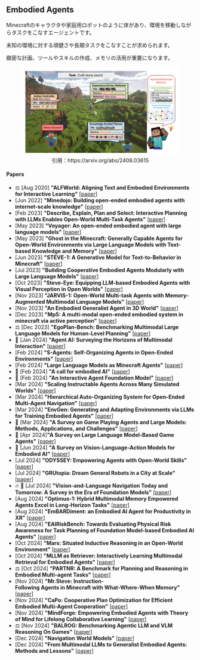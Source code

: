## Embodied Agents
Minecraftのキャラクタや家庭用ロボットのように体があり、環境を移動しながらタスクをこなすエージェントです。

未知の環境に対する頑健さや長期タスクをこなすことが求められます。

緻密な計画、ツールやスキルの作成、メモリの活用が重要になります。
<figure style="text-align: center;">
    <img alt="" src="../assets/embodied_agent.png" width="500" />
    <figcaption style="text-align: center;">引用：https://arxiv.org/abs/2408.03615</figcaption>
</figure>

#### Papers
* ⚖️ [Aug 2020] **"ALFWorld: Aligning Text and Embodied Environments for Interactive Learning"** [[paper](https://arxiv.org/abs/2010.03768)]
* [Jun 2022] **"Minedojo: Building open-ended embodied agents with internet-scale knowledge"** [[paper](https://arxiv.org/abs/2206.08853)]
* [Feb 2023] **"Describe, Explain, Plan and Select: Interactive Planning with LLMs Enables Open-World Multi-Task Agents"** [[paper](https://arxiv.org/abs/2302.01560)]
* [May 2023] **"Voyager: An open-ended embodied agent with large language models"** [[paper](https://arxiv.org/abs/2305.16291)]
* [May 2023] **"Ghost in the Minecraft: Generally Capable Agents for Open-World Environments via Large Language Models with Text-based Knowledge and Memory"** [[paper](https://arxiv.org/abs/2305.17144)]
* [Jun 2023] **"STEVE-1: A Generative Model for Text-to-Behavior in Minecraft"** [[paper](https://arxiv.org/abs/2306.00937)]
* [Jul 2023] **"Building Cooperative Embodied Agents Modularly with Large Language Models"** [[paper](https://arxiv.org/abs/2307.02485)]
* [Oct 2023] **"Steve-Eye: Equipping LLM-based Embodied Agents with Visual Perception in Open Worlds"** [[paper](https://arxiv.org/abs/2310.13255)]
* [Nov 2023] **"JARVIS-1: Open-World Multi-task Agents with Memory-Augmented Multimodal Language Models"** [[paper](https://arxiv.org/abs/2311.05997)]
* [Nov 2023] **"An Embodied Generalist Agent in 3D World"** [[paper](https://arxiv.org/abs/2311.12871)]
* [Dec 2023] **"Mp5: A multi-modal open-ended embodied system in minecraft via active perception"** [[paper](https://arxiv.org/abs/2312.07472)]
* ⚖️ [Dec 2023] **"EgoPlan-Bench: Benchmarking Multimodal Large Language Models for Human-Level Planning"** [[paper](https://arxiv.org/abs/2312.06722)]
* 📖 [Jan 2024] **"Agent AI: Surveying the Horizons of Multimodal Interaction"** [[paper](https://arxiv.org/abs/2401.03568)]
* [Feb 2024] **"S-Agents: Self-Organizing Agents in Open-Ended Environments"** [[paper](https://arxiv.org/abs/2402.04578)]
* [Feb 2024] **"Large Language Models as Minecraft Agents"** [[paper](https://arxiv.org/abs/2402.08392)]
* 📖 [Feb 2024] **"A call for embodied AI"** [[paper](https://arxiv.org/abs/2402.03824)]
* 📖 [Feb 2024] **"An Interactive Agent Foundation Model"** [[paper](https://arxiv.org/abs/2402.05929)]
* [Mar 2024] **"Scaling Instructable Agents Across Many Simulated Worlds"** [[paper](https://arxiv.org/abs/2404.10179)]
* [Mar 2024] **"Hierarchical Auto-Organizing System for Open-Ended Multi-Agent Navigation"** [[paper](https://arxiv.org/abs/2403.08282)]
* [Mar 2024] **"EnvGen: Generating and Adapting Environments via LLMs for Training Embodied Agents"** [[paper](https://arxiv.org/abs/2403.12014)]
* 📖 [Mar 2024] **"A Survey on Game Playing Agents and Large Models: Methods, Applications, and Challenges"** [[paper](https://arxiv.org/abs/2403.10249)]
* 📖 [Apr 2024]**"A Survey on Large Language Model-Based Game Agents"** [[paper](https://arxiv.org/abs/2404.02039)]
* 📖 [Jun 2024] **"A Survey on Vision-Language-Action Models for Embodied AI"** [[paper](https://arxiv.org/abs/2405.14093)]
* [Jul 2024] **"ODYSSEY: Empowering Agents with Open-World Skills"** [[paper](https://arxiv.org/abs/2407.15325)]
* [Jul 2024] **"GRUtopia: Dream General Robots in a City at Scale"** [[paper](https://arxiv.org/abs/2407.10943)]
* 🔥 📖 [Jul 2024]  **"Vision-and-Language Navigation Today and Tomorrow: A Survey in the Era of Foundation Models"** [[paper](https://arxiv.org/abs/2407.07035)]
* [Aug 2024] **"Optimus-1: Hybrid Multimodal Memory Empowered Agents Excel in Long-Horizon Tasks"** [[paper](https://arxiv.org/abs/2408.03615)]
* [Aug 2024] **"EmBARDiment: an Embodied AI Agent for Productivity in XR"** [[paper](https://arxiv.org/abs/2408.08158)]
* [Aug 2024] **"EAIRiskBench: Towards Evaluating Physical Risk Awareness for Task Planning of Foundation Model-based Embodied AI Agents"** [[paper](https://arxiv.org/abs/2408.04449)]
* [Oct 2024] **"Mars: Situated Inductive Reasoning in an Open-World Environment"** [[paper](https://arxiv.org/abs/2410.08126)]
* [Oct 2024] **"MLLM as Retriever: Interactively Learning Multimodal Retrieval for Embodied Agents"** [[paper](https://arxiv.org/abs/2410.03450)]
* ⚖️ [Oct 2024] **"PARTNR: A Benchmark for Planning and Reasoning in Embodied Multi-agent Tasks"** [[paper](https://arxiv.org/abs/2411.00081)]
* [Nov 2024] **"Mr.Steve: Instruction-Following Agents in Minecraft with What-Where-When Memory"** [[paper](https://arxiv.org/abs/2411.06736)]
* [Nov 2024] **"CaPo: Cooperative Plan Optimization for Efficient Embodied Multi-Agent Cooperation"** [[paper](https://arxiv.org/abs/2411.04679v1)]
* [Nov 2024] **"MindForge: Empowering Embodied Agents with Theory of Mind for Lifelong Collaborative Learning"** [[paper](https://arxiv.org/abs/2411.12977)]
* ⚖️ [Nov 2024] **"BALROG: Benchmarking Agentic LLM and VLM Reasoning On Games"** [[paper](https://arxiv.org/abs/2411.13543)]
* [Dec 2024] **"Navigation World Models"** [[paper](https://arxiv.org/abs/2412.03572)]
* [Dec 2024] **"From Multimodal LLMs to Generalist Embodied Agents: Methods and Lessons"** [[paper](https://arxiv.org/abs/2412.08442)]
